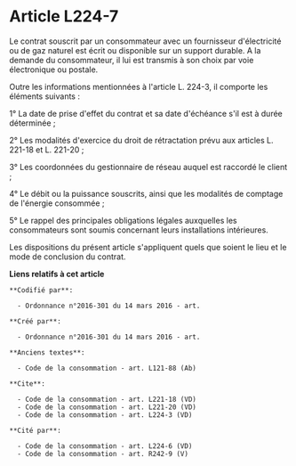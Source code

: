 # Article L224-7

Le contrat souscrit par un consommateur avec un fournisseur d'électricité ou de gaz naturel est écrit ou disponible sur un
support durable. A la demande du consommateur, il lui est transmis à son choix par voie électronique ou postale. 

Outre les informations mentionnées à l'article L. 224-3, il comporte les éléments suivants : 

1° La date de prise d'effet du contrat et sa date d'échéance s'il est à durée déterminée ; 

2° Les modalités d'exercice du droit de rétractation prévu aux articles L. 221-18 et L. 221-20 ; 

3° Les coordonnées du gestionnaire de réseau auquel est raccordé le client ; 

4° Le débit ou la puissance souscrits, ainsi que les modalités de comptage de l'énergie consommée ; 

5° Le rappel des principales obligations légales auxquelles les consommateurs sont soumis concernant leurs installations
intérieures. 

Les dispositions du présent article s'appliquent quels que soient le lieu et le mode de conclusion du contrat.

**Liens relatifs à cet article**

	**Codifié par**:

	  - Ordonnance n°2016-301 du 14 mars 2016 - art.

	**Créé par**:

	  - Ordonnance n°2016-301 du 14 mars 2016 - art.

	**Anciens textes**:

	  - Code de la consommation - art. L121-88 (Ab)

	**Cite**:

	  - Code de la consommation - art. L221-18 (VD)
	  - Code de la consommation - art. L221-20 (VD)
	  - Code de la consommation - art. L224-3 (VD)

	**Cité par**:

	  - Code de la consommation - art. L224-6 (VD)
	  - Code de la consommation - art. R242-9 (V)
